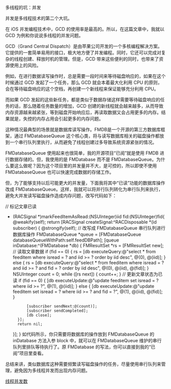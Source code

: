 多线程的坑：并发

并发是多线程技术的第二个大坑。

在 iOS 并发编程技术中，GCD 的使用率是最高的。所以，在这篇文章中，我就以 GCD 为例和你说说多线程的并发问题。

GCD（Grand Central Dispatch）是由苹果公司开发的一个多核编程解决方案。它提供的一套简单易用的接口，极大地方便了并发编程。同时，它还可以完成对复杂的线程创建、释放时机的管理。但是，GCD 带来这些便利的同时，也带来了资源使用上的风险。

例如，在进行数据读写操作时，总是需要一段时间来等待磁盘响应的，如果在这个时候通过 GCD 发起了一个任务，那么 GCD 就会本着最大化利用 CPU 的原则，会在等待磁盘响应的这个空档，再创建一个新线程来保证能够充分利用 CPU。

而如果 GCD 发起的这些新任务，都是类似于数据存储这样需要等待磁盘响应的任务的话，那么随着任务数量的增加，GCD 创建的新线程就会越来越多，从而导致内存资源越来越紧张，等到磁盘开始响应后，再读取数据又会占用更多的内存。结果就是，失控的内存占用会引起更多的内存问题。

这种情况最典型的场景就是数据库读写操作。FMDB是一个开源的第三方数据库框架，通过 FMDatabaseQueue 这个核心类，将与读写数据库相关的磁盘操作都放到一个串行队列里执行，从而避免了线程创建过多导致系统资源紧张的情况。

FMDatabaseQueue 使用起来也很简单，我的开源项目“已阅”就是使用 FMDB 进行数据存储的。但，我使用的是 FMDatabase 而不是 FMDatabaseQueue。为什么要这么做呢？因为这个项目里的并发量并不大，是可控的，所以即使不使用 FMDatabaseQueue 也可以快速完成数据的存储工作。

但，为了能够支持以后可能更大的并发量，下面我将其中“已读”功能的数据库操作改成 FMDatabaseQueue。这样，我就可以将并行队列转化为串行队列来执行，避免大并发读写磁盘操作造成内存问题，改写代码如下：

// 标记文章已读

- (RACSignal *)markFeedItemAsRead:(NSUInteger)iid fid:(NSUInteger)fid{
@weakify(self);
return [RACSignal createSignal:^RACDisposable *(id<RACSubscriber> subscriber) {
@strongify(self);
// 改写成 FMDatabaseQueue 串行队列进行数据库操作
FMDatabaseQueue *queue = [FMDatabaseQueue databaseQueueWithPath:self.feedDBPath];
[queue inDatabase:^(FMDatabase *db) {
FMResultSet *rs = [FMResultSet new];
// 读取文章数据
if (fid == 0) {
rs = [db executeQuery:@"select * from feeditem where isread = ? and iid >= ? order by iid desc", @(0), @(iid)];
} else {
rs = [db executeQuery:@"select * from feeditem where isread = ? and iid >= ? and fid = ? order by iid desc", @(0), @(iid), @(fid)];
}
NSUInteger count = 0;
while ([rs next]) {
count++;
}
// 更新文章状态为已读
if (fid == 0) {
[db executeUpdate:@"update feeditem set isread = ? where iid >= ?", @(1), @(iid)];
} else {
[db executeUpdate:@"update feeditem set isread = ? where iid >= ? and fid = ?", @(1), @(iid), @(fid)];
}

    ```
          [subscriber sendNext:@(count)];
          [subscriber sendCompleted];
          [db close];
      }];
      return nil;

    ```

    }];
    }
    如代码所示，你只需要将数据库的操作放到 FMDatabaseQueue 的 inDatabase 方法入参 block 中，就可以在 FMDatabaseQueue 维护的串行队列里排队等待执行了。原 FMDatabase 的写法，你可以直接到我的“已阅”项目里查看。

总结来讲，类似数据库这种需要频繁读写磁盘操作的任务，尽量使用串行队列来管理，避免因为多线程并发而出现内存问题。

[线程并发数](https://www.notion.so/6b02859c18ba471abe7b0a89a3ae42d8)